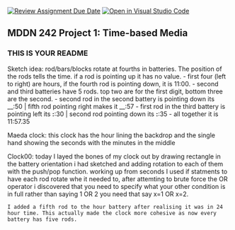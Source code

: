 [![Review Assignment Due Date](https://classroom.github.com/assets/deadline-readme-button-22041afd0340ce965d47ae6ef1cefeee28c7c493a6346c4f15d667ab976d596c.svg)](https://classroom.github.com/a/M3ipj5sV)
[![Open in Visual Studio Code](https://classroom.github.com/assets/open-in-vscode-2e0aaae1b6195c2367325f4f02e2d04e9abb55f0b24a779b69b11b9e10269abc.svg)](https://classroom.github.com/online_ide?assignment_repo_id=18378502&assignment_repo_type=AssignmentRepo)
## MDDN 242 Project 1: Time-based Media  

### THIS IS YOUR README

Sketch idea:
rod/bars/blocks rotate at fourths in batteries. The position of the rods tells the time. if a rod is pointing up it has no value.
    - first four (left to right) are hours, if the fourth rod is pointing down, it is 11:00.
    - second and third batteries have 5 rods. top two are for the first digit, bottom three are the second.
        - second rod in the second battery is pointing down its __:50 | fifth rod pointing right makes it __:57
        - first rod in the third battery is pointing left its __:__:30 | second rod pointing down its __:__:35
    - all together it is 11:57.35




Maeda clock:
    this clock has the hour lining the backdrop and the single hand showing the seconds with the minutes in the middle



Clock00:
    today I layed the bones of my clock out by drawing rectangle in the battery orientation i had sketched and adding rotation to each of them with the push/pop function.
    working up from seconds I used if statments to have each rod rotate whe it needed to, after attemting to brute force the OR operator i discovered that you need to specify what your other condition is in full rather than saying 1 OR 2 you need that say x=1 OR x=2.

    I added a fifth rod to the hour battery after realising it was in 24 hour time. This actually made the clock more cohesive as now every battery has five rods.
